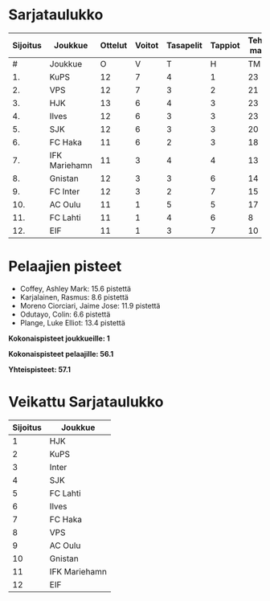 # Sarjataulukko
| Sijoitus | Joukkue | Ottelut | Voitot | Tasapelit | Tappiot | Tehdyt maalit | Päästetyt maalit | Maaliero | Syötöt |
|----------|---------|---------|--------|-----------|---------|----------------|-------------------|----------|-------|
|# | Joukkue | O | V | T | H | TM | PM | ME | S | L | L% | R | KK | PK | PA | P|
|1. | KuPS | 12 | 7 | 4 | 1 | 23 | 11 | 12 | 12 | 135 | 17,04 | 130 | 20 | 1 | 18 | 25|
|2. | VPS | 12 | 7 | 3 | 2 | 21 | 14 | 7 | 15 | 150 | 14,00 | 153 | 25 | 0 | 22 | 24|
|3. | HJK | 13 | 6 | 4 | 3 | 23 | 13 | 10 | 17 | 171 | 13,45 | 130 | 24 | 1 | 21 | 22|
|4. | Ilves | 12 | 6 | 3 | 3 | 23 | 13 | 10 | 18 | 151 | 15,23 | 136 | 32 | 3 | 20 | 21|
|5. | SJK | 12 | 6 | 3 | 3 | 20 | 16 | 4 | 15 | 142 | 14,08 | 151 | 29 | 0 | 18 | 21|
|6. | FC Haka | 11 | 6 | 2 | 3 | 18 | 16 | 2 | 15 | 92 | 19,57 | 133 | 30 | 1 | 22 | 20|
|7. | IFK Mariehamn | 11 | 3 | 4 | 4 | 13 | 15 | -2 | 5 | 82 | 15,85 | 127 | 31 | 2 | 15 | 13|
|8. | Gnistan | 12 | 3 | 3 | 6 | 14 | 21 | -7 | 10 | 100 | 14,00 | 136 | 42 | 1 | 14 | 12|
|9. | FC Inter | 12 | 3 | 2 | 7 | 15 | 23 | -8 | 11 | 119 | 12,61 | 127 | 33 | 2 | 19 | 11|
|10. | AC Oulu | 11 | 1 | 5 | 5 | 17 | 23 | -6 | 12 | 97 | 17,53 | 155 | 35 | 1 | 13 | 8|
|11. | FC Lahti | 11 | 1 | 4 | 6 | 8 | 20 | -12 | 5 | 85 | 9,41 | 113 | 22 | 1 | 17 | 7|
|12. | EIF | 11 | 1 | 3 | 7 | 10 | 20 | -10 | 6 | 79 | 12,66 | 122 | 39 | 2 | 14 | 6|

# Pelaajien pisteet
* Coffey, Ashley Mark: 15.6 pistettä
* Karjalainen, Rasmus: 8.6 pistettä
* Moreno Ciorciari, Jaime Jose: 11.9 pistettä
* Odutayo, Colin: 6.6 pistettä
* Plange, Luke Elliot: 13.4 pistettä

**Kokonaispisteet joukkueille: 1**

**Kokonaispisteet pelaajille: 56.1**

**Yhteispisteet: 57.1**

# Veikattu Sarjataulukko
| Sijoitus | Joukkue |
|----------|---------|
| 1 | HJK |
| 2 | KuPS |
| 3 | Inter |
| 4 | SJK |
| 5 | FC Lahti |
| 6 | Ilves |
| 7 | FC Haka |
| 8 | VPS |
| 9 | AC Oulu |
| 10 | Gnistan |
| 11 | IFK Mariehamn |
| 12 | EIF |
